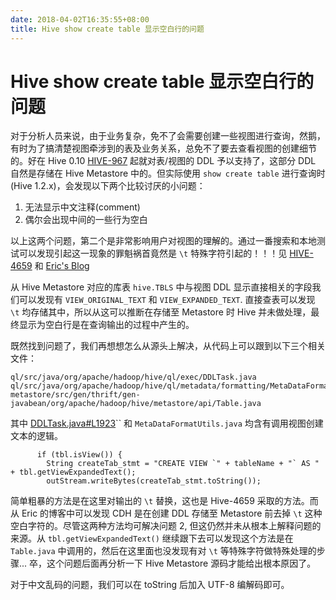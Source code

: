 ```yaml
---
date: 2018-04-02T16:35:55+08:00
title: Hive show create table 显示空白行的问题
---
```


# Hive show create table 显示空白行的问题

对于分析人员来说，由于业务复杂，免不了会需要创建一些视图进行查询，然鹅，有时为了搞清楚视图牵涉到的表及业务关系，总免不了要去查看视图的创建细节的。好在 Hive 0.10 [HIVE-967](https://issues.apache.org/jira/browse/HIVE-967) 起就对表/视图的 DDL 予以支持了，这部分 DDL 自然是存储在 Hive Metastore 中的。但实际使用 `show create table` 进行查询时(Hive 1.2.x)，会发现以下两个比较讨厌的小问题：
1. 无法显示中文注释(comment)
2. 偶尔会出现中间的一些行为空白

以上这两个问题，第二个是非常影响用户对视图的理解的。通过一番搜索和本地测试可以发现引起这一现象的罪魁祸首竟然是 `\t` 特殊字符引起的！！！见 [HIVE-4659](https://issues.apache.org/jira/browse/HIVE-4659) 和 [Eric's Blog](http://www.ericlin.me/2017/12/show-create-table-output-truncated-for-view-in-hive/)

从 Hive Metastore 对应的库表 `hive.TBLS` 中与视图 DDL 显示直接相关的字段我们可以发现有 `VIEW_ORIGINAL_TEXT` 和 `VIEW_EXPANDED_TEXT`. 直接查表可以发现 `\t` 均存储其中，所以从这可以推断在存储至 Metastore 时 Hive 并未做处理，最终显示为空白行是在查询输出的过程中产生的。

既然找到问题了，我们再想想怎么从源头上解决，从代码上可以跟到以下三个相关文件：

```
ql/src/java/org/apache/hadoop/hive/ql/exec/DDLTask.java
ql/src/java/org/apache/hadoop/hive/ql/metadata/formatting/MetaDataFormatUtils.java
metastore/src/gen/thrift/gen-javabean/org/apache/hadoop/hive/metastore/api/Table.java
```

其中 [DDLTask.java#L1923](https://github.com/apache/hive/blob/release-1.2.1/ql/src/java/org/apache/hadoop/hive/ql/exec/DDLTask.java#L1923)`` 和 `MetaDataFormatUtils.java` 均含有调用视图创建文本的逻辑。

```
      if (tbl.isView()) {
        String createTab_stmt = "CREATE VIEW `" + tableName + "` AS " + tbl.getViewExpandedText();
        outStream.writeBytes(createTab_stmt.toString());
```

简单粗暴的方法是在这里对输出的 `\t` 替换，这也是 Hive-4659 采取的方法。而从 Eric 的博客中可以发现 CDH 是在创建 DDL 存储至 Metastore 前去掉 `\t` 这种空白字符的。尽管这两种方法均可解决问题 2, 但这仍然并未从根本上解释问题的来源。从 `tbl.getViewExpandedText()` 继续跟下去可以发现这个方法是在 `Table.java` 中调用的，然后在这里面也没发现有对 `\t` 等特殊字符做特殊处理的步骤... 卒，这个问题后面再分析一下 Hive Metastore 源码才能给出根本原因了。

对于中文乱码的问题，我们可以在 toString 后加入 UTF-8 编解码即可。